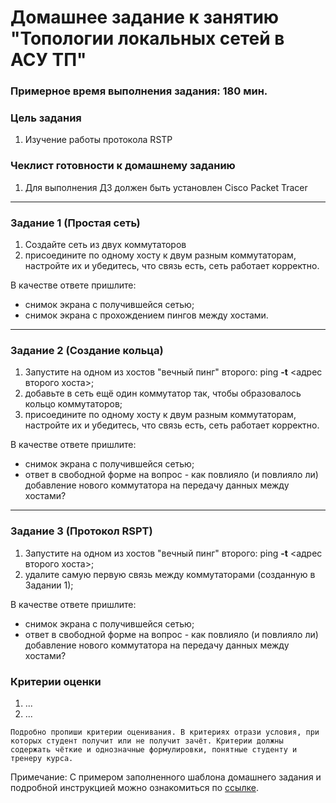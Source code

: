 # Домашнее задание к занятию "Топологии локальных сетей в АСУ ТП"

### Примерное время выполнения задания: 180 мин.

### Цель задания

1. Изучение работы протокола RSTP 

### Чеклист готовности к домашнему заданию

1. Для выполнения ДЗ должен быть установлен Cisco Packet Tracer

------

### Задание 1 (Простая сеть)

1. Создайте сеть из двух коммутаторов
2. присоедините по одному хосту к двум разным коммутаторам, настройте их и убедитесь, что связь есть, сеть работает корректно.



В качестве ответе пришлите:

- снимок экрана с получившейся сетью;
- снимок экрана с прохождением пингов между хостами.

------



### Задание 2 (Создание кольца)

1. Запустите на одном из хостов "вечный пинг" второго: ping **-t** <адрес второго хоста>;
2. добавьте в сеть ещё один коммутатор так, чтобы образовалось кольцо коммутаторов;
3. присоедините по одному хосту к двум разным коммутаторам, настройте их и убедитесь, что связь есть, сеть работает корректно.



В качестве ответе пришлите:

- снимок экрана с получившейся сетью;
- ответ в свободной форме на вопрос - как повлияло (и повлияло ли) добавление нового коммутатора на передачу данных между хостами?

------

### 

### Задание 3 (Протокол RSPT)

1. Запустите на одном из хостов "вечный пинг" второго: ping **-t** <адрес второго хоста>;
2. удалите самую первую связь между коммутаторами (созданную в Задании 1);



В качестве ответе пришлите:

- снимок экрана с получившейся сетью;
- ответ в свободной форме на вопрос - как повлияло (и повлияло ли) добавление нового коммутатора на передачу данных между хостами?


### Критерии оценки

1. ...
2. ...

`Подробно пропиши критерии оценивания. В критериях отрази условия, при которых студент получит или не получит зачёт. Критерии должны содержать чёткие и однозначные формулировки, понятные студенту и тренеру курса.`

Примечание: С примером заполненного шаблона домашнего задания и подробной инструкцией можно ознакомиться по [ссылке](https://docs.google.com/document/d/13m07fqimLwzddcF6zyRrPjMO16RGynagzdO64-PMXuA/edit?usp=sharing).
